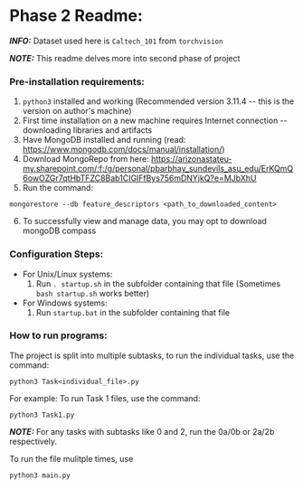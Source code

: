 # Phase 2 Readme:

***INFO:*** Dataset used here is `Caltech_101` from `torchvision`

***NOTE:*** This readme delves more into second phase of project

### Pre-installation requirements:

1. `python3` installed and working (Recommended version 3.11.4 -- this is the version on author's machine)
2. First time installation on a new machine requires Internet connection -- downloading libraries and artifacts
3. Have MongoDB installed and running (read: https://www.mongodb.com/docs/manual/installation/)
4. Download MongoRepo from here: https://arizonastateu-my.sharepoint.com/:f:/g/personal/pbarbhay_sundevils_asu_edu/ErKQmQ6owOZGr7qtHbTFZC8Bab1CIGlFfBys756mDNYjkQ?e=MJbXhU
5. Run the command: 
```
mongorestore --db feature_descriptors <path_to_downloaded_content>
```
6. To successfully view and manage data, you may opt to download mongoDB compass

### Configuration Steps:

- For Unix/Linux systems:
    1. Run `. startup.sh` in the subfolder containing that file 
    (Sometimes `bash startup.sh` works better) 
- For Windows systems:
    1. Run `startup.bat` in the subfolder containing that file

### How to run programs:

The project is split into multiple subtasks, to run the individual tasks, use the command:
```
python3 Task<individual_file>.py
```

For example: To run Task 1 files, use the command:
```
python3 Task1.py
```

***NOTE:*** For any tasks with subtasks like 0 and 2, run the 0a/0b or 2a/2b respectively.

To run the file mulitple times, use 
```
python3 main.py
```